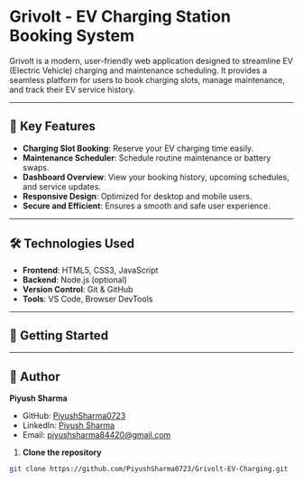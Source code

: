 # Grivolt - EV Charging Station Booking System

Grivolt is a modern, user-friendly web application designed to streamline EV (Electric Vehicle) charging and maintenance scheduling. It provides a seamless platform for users to book charging slots, manage maintenance, and track their EV service history.

---

## 🌟 Key Features

- **Charging Slot Booking**: Reserve your EV charging time easily.
- **Maintenance Scheduler**: Schedule routine maintenance or battery swaps.
- **Dashboard Overview**: View your booking history, upcoming schedules, and service updates.
- **Responsive Design**: Optimized for desktop and mobile users.
- **Secure and Efficient**: Ensures a smooth and safe user experience.

---

## 🛠️ Technologies Used

- **Frontend**: HTML5, CSS3, JavaScript
- **Backend**: Node.js (optional)
- **Version Control**: Git & GitHub
- **Tools**: VS Code, Browser DevTools

---

## 🚀 Getting Started

---

## 👤 Author

**Piyush Sharma**  
- GitHub: [PiyushSharma0723](https://github.com/PiyushSharma0723)  
- LinkedIn: [Piyush Sharma](https://www.linkedin.com/in/piyushsharma7)  
- Email: piyushsharma84420@gmail.com


1. **Clone the repository**
```bash
git clone https://github.com/PiyushSharma0723/Grivolt-EV-Charging.git
